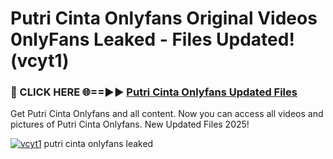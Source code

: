 # Putri Cinta Onlyfans Original Videos 0nlyFans Leaked - Files Updated! (vcyt1)

<h3>🔴 CLICK HERE 🌐==►► <a href="https://tinyurl.com/3hn5wdd3" rel="nofollow">Putri Cinta Onlyfans Updated Files</a></h3>

Get Putri Cinta Onlyfans and all content. Now you can access all videos and pictures of Putri Cinta Onlyfans. New Updated Files 2025!

[![vcyt1](https://i.imgur.com/4HnBqBT.gif)](https://tinyurl.com/3hn5wdd3)
putri cinta onlyfans leaked